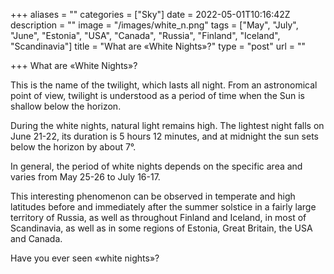 +++
aliases = ""
categories = ["Sky"]
date = 2022-05-01T10:16:42Z
description = ""
image = "/images/white_n.png"
tags = ["May", "July", "June", "Estonia", "USA", "Canada", "Russia", "Finland", "Iceland", "Scandinavia"]
title = "What are «White Nights»?"
type = "post"
url = ""

+++
What are «White Nights»?

This is the name of the twilight, which lasts all night. From an astronomical point of view, twilight is understood as a period of time when the Sun is shallow below the horizon.

During the white nights, natural light remains high. The lightest night falls on June 21-22, its duration is 5 hours 12 minutes, and at midnight the sun sets below the horizon by about 7°.

In general, the period of white nights depends on the specific area and varies from May 25-26 to July 16-17.

This interesting phenomenon can be observed in temperate and high latitudes before and immediately after the summer solstice in a fairly large territory of Russia, as well as throughout Finland and Iceland, in most of Scandinavia, as well as in some regions of Estonia, Great Britain, the USA and Canada. 

Have you ever seen «white nights»?